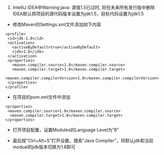  1. IntelliJ IDEA中Warning:java: 源值1.5已过时, 将在未来所有发行版中删除
 IDEA默认把项目的源代码版本设置为jdk1.5，目标代码设置为jdk1.5
 
- 修改Maven的Settings.xml文件添加如下内容
 ```
<profile>
  <id>jdk-1.8</id>
  <activation>
    <activeByDefault>true</activeByDefault>
    <jdk>1.8</jdk>
  </activation>
  <properties>
    <maven.compiler.source>1.8</maven.compiler.source>
    <maven.compiler.target>1.8</maven.compiler.target>
    <maven.compiler.compilerVersion>1.8</maven.compiler.compilerVersion>
  </properties>
</profile>
```

- 在项目的pom.xml文件中添加
```
<properties>
 <maven.compiler.source>1.8</maven.compiler.source>
  <maven.compiler.target>1.8</maven.compiler.target>
</properties>
```

- 打开项目配置，设置Modules的Language Level为”8”

- 最后按”Ctrl+Alt+S”打开设置，搜索”Java Compiler”，将默认jdk和当前modual的jdk版本切换为1.8即可